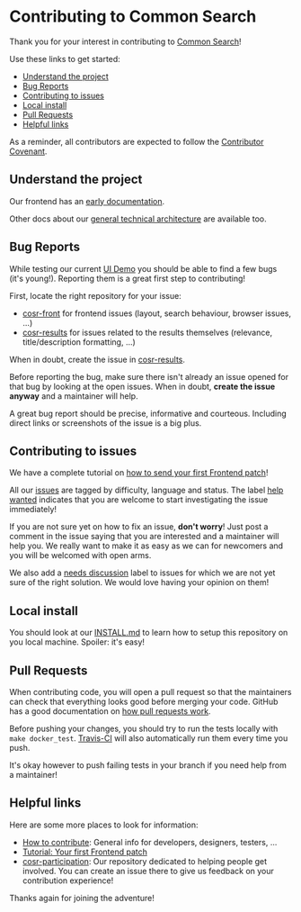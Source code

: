 # Contributing to Common Search

Thank you for your interest in contributing to [Common Search](https://about.commonsearch.org/)!

Use these links to get started:

* [Understand the project](#understand-the-project)
* [Bug Reports](#bug-reports)
* [Contributing to issues](#contributing-to-issues)
* [Local install](#local-install)
* [Pull Requests](#pull-requests)
* [Helpful links](#helpful-links)

As a reminder, all contributors are expected to follow the [Contributor Covenant](http://contributor-covenant.org/).


## Understand the project

Our frontend has an [early documentation](https://about.commonsearch.org/developer/frontend).

Other docs about our [general technical architecture](https://about.commonsearch.org/developer/architecture) are available too.


## Bug Reports

While testing our current [UI Demo](https://uidemo.commonsearch.org/) you should be able to find a few bugs (it's young!). Reporting them is a great first step to contributing!

First, locate the right repository for your issue:

- [cosr-front](https://github.com/commonsearch/cosr-front/issues) for frontend issues (layout, search behaviour, browser issues, ...)
- [cosr-results](https://github.com/commonsearch/cosr-results/issues) for issues related to the results themselves (relevance, title/description formatting, ...)

When in doubt, create the issue in [cosr-results](https://github.com/commonsearch/cosr-results/issues).

Before reporting the bug, make sure there isn't already an issue opened for that bug by looking at the open issues. When in doubt, **create the issue anyway** and a maintainer will help.

A great bug report should be precise, informative and courteous. Including direct links or screenshots of the issue is a big plus.


## Contributing to issues

We have a complete tutorial on [how to send your first Frontend patch](https://about.commonsearch.org/developer/tutorials/first-frontend-patch)!

All our [issues](https://github.com/commonsearch/cosr-front/issues) are tagged by difficulty, language and status. The label [help wanted](https://github.com/commonsearch/cosr-front/issues?q=is%3Aopen+is%3Aissue+label%3A%22help+wanted%22) indicates that you are welcome to start investigating the issue immediately!

If you are not sure yet on how to fix an issue, **don't worry**! Just post a comment in the issue saying that you are interested and a maintainer will help you. We really want to make it as easy as we can for newcomers and you will be welcomed with open arms.

We also add a [needs discussion](https://github.com/commonsearch/cosr-front/issues?q=is%3Aopen+is%3Aissue+label%3A%22needs+discussion%22) label to issues for which we are not yet sure of the right solution. We would love having your opinion on them!


## Local install

You should look at our [INSTALL.md](INSTALL.md) to learn how to setup this repository on you local machine. Spoiler: it's easy!


## Pull Requests

When contributing code, you will open a pull request so that the maintainers can check that everything looks good before merging your code. GitHub has a good documentation on [how pull requests work](https://help.github.com/articles/using-pull-requests/).

Before pushing your changes, you should try to run the tests locally with `make docker_test`. [Travis-CI](https://travis-ci.org) will also automatically run them every time you push.

It's okay however to push failing tests in your branch if you need help from a maintainer!


## Helpful links

Here are some more places to look for information:

* [How to contribute](https://about.commonsearch.org/contributing): General info for developers, designers, testers, ...
* [Tutorial: Your first Frontend patch](https://about.commonsearch.org/developer/tutorials/first-frontend-patch)
* [cosr-participation](https://github.com/commonsearch/cosr-participation): Our repository dedicated to helping people get involved. You can create an issue there to give us feedback on your contribution experience!


Thanks again for joining the adventure!